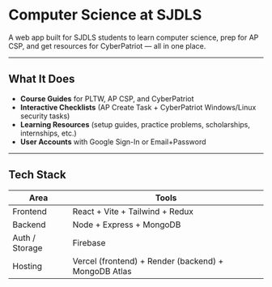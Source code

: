 # Computer Science at SJDLS

A web app built for SJDLS students to learn computer science, prep for AP CSP, and get resources for CyberPatriot — all in one place.

---

## What It Does 

- **Course Guides** for PLTW, AP CSP, and CyberPatriot 
- **Interactive Checklists** (AP Create Task + CyberPatriot Windows/Linux security tasks) 
- **Learning Resources** (setup guides, practice problems, scholarships, internships, etc.) 
- **User Accounts** with Google Sign-In or Email+Password 

---

## Tech Stack 

| Area | Tools |
|------|------|
| Frontend | React + Vite + Tailwind + Redux |
| Backend | Node + Express + MongoDB |
| Auth / Storage | Firebase |
| Hosting | Vercel (frontend) + Render (backend) + MongoDB Atlas |

 